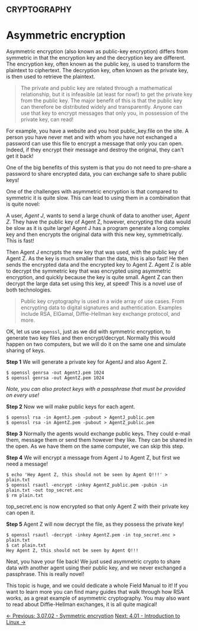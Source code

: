 ## CRYPTOGRAPHY

# Asymmetric encryption

Asymmetric
encryption (also known as public-key encryption) differs from symmetric
in that the encryption key and the decryption key are different. The
encryption key, often known as the public key, is used to transform the
plaintext to ciphertext. The decryption key, often known as the private
key, is then used to retrieve the plaintext.

> The private and public key are related through a mathematical
> relationship, but it is infeasible (at least for now!) to get the
> private key from the public key. The major benefit of this is that the
> public key can therefore be distributed widely and transparently. Anyone
> can use that key to encrypt messages that only you, in possession of
> the private key, can read!

For example, you have a website and you host public\_key.file on the
site. A person you have never met and with whom you have not exchanged a
 password can use this file to encrypt a message that only you can open.
 Indeed, if they encrypt their message and destroy the original, they
can't get it back!

One of the big benefits of this system is that you do not need to
pre-share a password to share encrypted data, you can exchange safe to
share public keys!

One of the challenges with asymmetric encryption is that compared to
symmetric it is quite slow. This can lead to using them in a combination
 that is quite novel:

A user, *Agent J*, wants to send a large chunk of data to another user, *Agent Z*.
 They have the public key of Agent Z, however, encrypting the data would
 be slow as it is quite large! Agent J has a program generate a long
complex key and then encrypts the original data with this new key,
symmetrically. This is fast!

Then Agent J encrypts the new key that was used, with the public key
of Agent Z. As the key is much smaller than the data, this is also fast!
 He then sends the encrypted data and the encrypted key to Agent Z.
Agent Z is able to decrypt the symmetric key that was encrypted using
asymmetric encryption, and quickly because the key is quite small. Agent
 Z can then decrypt the large data set using this key, at speed! This is
 a novel use of both technologies.

> Public key cryptography is used in a wide array of use cases. From
> encrypting data to digital signatures and authentication. Examples
> include RSA, ElGamal, Diffie-Hellman key exchange protocol, and more.

OK, let us use `openssl`, just as we did with symmetric
encryption, to generate two key files and then encrypt/decrypt. Normally
 this would happen on two computers, but we will do it on the same one
and simulate sharing of keys.

**Step 1**
We will generate a private key for AgentJ and also Agent Z.

```console
$ openssl genrsa -out AgentJ.pem 1024
$ openssl genrsa -out AgentZ.pem 1024
```

*Note, you can also protect keys with a passphrase that must be provided on every use!*

**Step 2**
Now we will make public keys for each agent.

```console
$ openssl rsa -in AgentJ.pem -pubout > AgentJ_public.pem
$ openssl rsa -in AgentZ.pem -pubout > AgentZ_public.pem
```

**Step 3**
Normally the agents would exchange public keys. They could e-mail them,
message them or send them however they like. They can be shared in the
open. As we have them on the same computer, we can skip this step.

**Step 4**
We will encrypt a message from Agent J to Agent Z, but first we need a message!

```console
$ echo 'Hey Agent Z, this should not be seen by Agent Q!!!' > plain.txt
$ openssl rsautl -encrypt -inkey AgentZ_public.pem -pubin -in plain.txt -out top_secret.enc
$ rm plain.txt
```

top\_secret.enc is now encrypted so that only Agent Z with their private key can open it.

**Step 5**
Agent Z will now decrypt the file, as they possess the private key!

```console
$ openssl rsautl -decrypt -inkey AgentZ.pem -in top_secret.enc > plain.txt
$ cat plain.txt
Hey Agent Z, this should not be seen by Agent Q!!!
```

Neat, you have your file back! We just used asymmetric crypto to
share data with another agent using their public key, and we never
exchanged a passphrase. This is really novel!

This topic is huge, and we could dedicate a whole Field Manual to it!
 If you want to learn more you can find many guides that walk through
how RSA works, as a great example of asymmetric cryptography. You may
also want to read about Diffie-Hellman exchanges, it is all quite
magical!

[← Previous: 3.07.02 - Symmetric encryption](https://play.cyberstart.com/field-manual/8fb39f12-d7eb-11eb-aa59-0242ac140009)
[Next: 4.01 - Introduction to Linux →](https://play.cyberstart.com/field-manual/8fb56ae0-d7eb-11eb-b9ec-0242ac140009)

